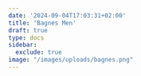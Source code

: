 ```yaml
---
date: '2024-09-04T17:03:31+02:00'
title: 'Bagnes Men'
draft: true
type: docs
sidebar:
  exclude: true
image: "/images/uploads/bagnes.png"
---
```

